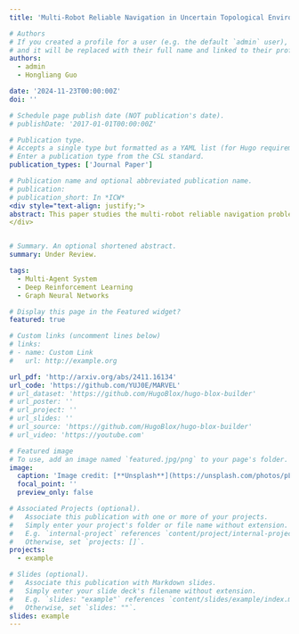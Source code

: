 ```yaml
---
title: 'Multi-Robot Reliable Navigation in Uncertain Topological Environments with Graph Attention Networks'

# Authors
# If you created a profile for a user (e.g. the default `admin` user), write the username (folder name) here
# and it will be replaced with their full name and linked to their profile.
authors:
  - admin
  - Hongliang Guo

date: '2024-11-23T00:00:00Z'
doi: ''

# Schedule page publish date (NOT publication's date).
# publishDate: '2017-01-01T00:00:00Z'

# Publication type.
# Accepts a single type but formatted as a YAML list (for Hugo requirements).
# Enter a publication type from the CSL standard.
publication_types: ['Journal Paper']

# Publication name and optional abbreviated publication name.
# publication: 
# publication_short: In *ICW*
<div style="text-align: justify;">
abstract: This paper studies the multi-robot reliable navigation problem in uncertain topological networks, which aims at maximizing the robot team's on-time arrival probabilities in the face of road network uncertainties. The uncertainty in these networks stems from the unknown edge traversability, which is only revealed to the robot upon its arrival at the edge's starting node. Existing approaches often struggle to adapt to real-time network topology changes, making them unsuitable for varying topological environments. To address the challenge, we reformulate the problem into a Partially Observable Markov Decision Process (POMDP) framework and introduce the Dynamic Adaptive Graph Embedding method to capture the evolving nature of the navigation task. We further enhance each robot's policy learning process by integrating deep reinforcement learning with Graph Attention Networks (GATs), leveraging self-attention to focus on critical graph features. The proposed approach, namely Multi-Agent Routing in Variable Environments with Learning (MARVEL) employs the generalized policy gradient algorithm to optimize the robots' real-time decision-making process iteratively. We compare the performance of MARVEL with state-of-the-art reliable navigation algorithms as well as Canadian traveller problem solutions in a range of canonical transportation networks, demonstrating improved adaptability and performance in uncertain topological networks. Additionally, real-world experiments with two robots navigating within a self-constructed indoor environment with uncertain topological structures demonstrate MARVEL's practicality.
</div>


# Summary. An optional shortened abstract.
summary: Under Review.

tags:
  - Multi-Agent System
  - Deep Reinforcement Learning
  - Graph Neural Networks

# Display this page in the Featured widget?
featured: true

# Custom links (uncomment lines below)
# links:
# - name: Custom Link
#   url: http://example.org

url_pdf: 'http://arxiv.org/abs/2411.16134'
url_code: 'https://github.com/YUJ0E/MARVEL'
# url_dataset: 'https://github.com/HugoBlox/hugo-blox-builder'
# url_poster: ''
# url_project: ''
# url_slides: ''
# url_source: 'https://github.com/HugoBlox/hugo-blox-builder'
# url_video: 'https://youtube.com'

# Featured image
# To use, add an image named `featured.jpg/png` to your page's folder.
image:
  caption: 'Image credit: [**Unsplash**](https://unsplash.com/photos/pLCdAaMFLTE)'
  focal_point: ''
  preview_only: false

# Associated Projects (optional).
#   Associate this publication with one or more of your projects.
#   Simply enter your project's folder or file name without extension.
#   E.g. `internal-project` references `content/project/internal-project/index.md`.
#   Otherwise, set `projects: []`.
projects:
  - example

# Slides (optional).
#   Associate this publication with Markdown slides.
#   Simply enter your slide deck's filename without extension.
#   E.g. `slides: "example"` references `content/slides/example/index.md`.
#   Otherwise, set `slides: ""`.
slides: example
---
```

<!-- 
{{% callout note %}}
Click the _Cite_ button above to demo the feature to enable visitors to import publication metadata into their reference management software.
{{% /callout %}}

{{% callout note %}}
Create your slides in Markdown - click the _Slides_ button to check out the example.
{{% /callout %}}

Add the publication's **full text** or **supplementary notes** here. You can use rich formatting such as including [code, math, and images](https://docs.hugoblox.com/content/writing-markdown-latex/). -->
